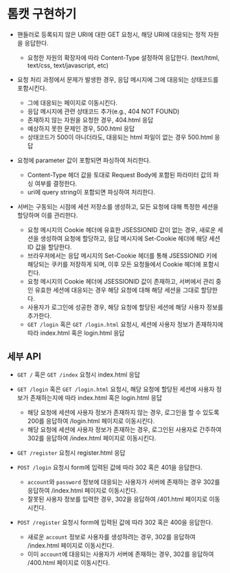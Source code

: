 # 톰캣 구현하기

- 핸들러로 등록되지 않은 URI에 대한 GET 요청시, 해당 URI에 대응되는 정적 자원을 응답한다.
    - 요청한 자원의 확장자에 따라 Content-Type 설정하여 응답한다. (text/html, text/css, text/javascript, etc)

- 요청 처리 과정에서 문제가 발생한 경우, 응답 메시지에 그에 대응되는 상태코드를 포함시킨다.
    - 그에 대응되는 페이지로 이동시킨다.
    - 응답 메시지에 관련 상태코드 추가(e.g., 404 NOT FOUND)
    - 존재하지 않는 자원을 요청한 경우, 404.html 응답
    - 예상하지 못한 문제인 경우, 500.html 응답
    - 상태코드가 500이 아니더라도, 대응되는 html 파일이 없는 경우 500.html 응답

- 요청에 parameter 값이 포함되면 파싱하여 처리한다.
    - Content-Type 헤더 값을 토대로 Request Body에 포함된 파라미터 값의 파싱 여부를 결정한다.
    - uri에 query string이 포함되면 파싱하여 처리한다.

- 서버는 구동되는 시점에 세션 저장소를 생성하고, 모든 요청에 대해 특정한 세션을 할당하며 이를 관리한다.
    - 요청 메시지의 Cookie 헤더에 유효한 JSESSIONID 값이 없는 경우, 새로운 세션을 생성하여 요청에 할당하고, 응답 메시지에 Set-Cookie 헤더에 해당 세션 ID 값을 할당한다. 
    - 브라우저에서는 응답 메시지의 Set-Cookie 헤더를 통해 JSESSIONID 키에 해당되는 쿠키를 저장하게 되며, 이후 모든 요청들에서 Cookie 헤더에 포함시킨다.
    - 요청 메시지의 Cookie 헤더에 JSESSIONID 값이 존재하고, 서버에서 관리 중인 유효한 세션에 대응되는 경우 해당 요청에 대해 해당 세션을 그대로 할당한다.
    - 사용자가 로그인에 성공한 경우, 해당 요청에 할당된 세션에 해당 사용자 정보를 추가한다.
    - `GET /login` 혹은 `GET /login.html` 요청시, 세션에 사용자 정보가 존재하지에 따라 index.html 혹은 login.html 응답

## 세부 API

- `GET /` 혹은 `GET /index` 요청시 index.html 응답
- `GET /login` 혹은 `GET /login.html` 요청시, 해당 요청에 할당된 세션에 사용자 정보가 존재하는지에 따라 index.html 혹은 login.html 응답
  - 해당 요청에 세션에 사용자 정보가 존재하지 않는 경우, 로그인을 할 수 있도록 200를 응답하여 /login.html 페이지로 이동시킨다.
  - 해당 요청에 세션에 사용자 정보가 존재하는 경우, 로그인된 사용자로 간주하여 302를 응답하여 /index.html 페이지로 이동시킨다.
- `GET /register` 요청시 register.html 응답

- `POST /login` 요청시 form에 입력된 값에 따라 302 혹은 401을 응답한다.
    - `account`와 `password` 정보에 대응되는 사용자가 서버에 존재하는 경우 302를 응답하여 /index.html 페이지로 이동시킨다.
    - 잘못된 사용자 정보를 입력한 경우, 302을 응답하여 /401.html 페이지로 이동시킨다.

- `POST /register` 요청시 form에 입력된 값에 따라 302 혹은 400을 응답한다.
    - 새로운 `account` 정보로 사용자를 생성하려는 경우, 302를 응답하여 /index.html 페이지로 이동시킨다.
    - 이미 `account`에 대응되는 사용자가 서버에 존재하는 경우, 302를 응답하여 /400.html 페이지로 이동시킨다.
